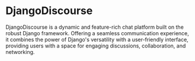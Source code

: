 # DjangoDiscourse
DjangoDiscourse is a dynamic and feature-rich chat platform built on the robust Django framework. Offering a seamless communication experience, it combines the power of Django's versatility with a user-friendly interface, providing users with a space for engaging discussions, collaboration, and networking.

